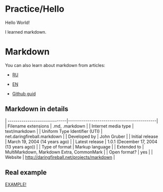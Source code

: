 # Practice/Hello

Hello World!

I learned markdown.

# Markdown 

You can also learn about markdown from articles:

* [RU](https://ru.wikipedia.org/wiki/Markdown) 

* [EN](https://ru.wikipedia.org/wiki/Markdown)

* [Github guid](https://ru.wikipedia.org/wiki/Markdown)

 

## Markdown in details

| ------------------------------|---------------------------------------------|
| Filename extensions           |             .md, .markdown                  |
| Internet media type           |              text/markdown                  |
| Uniform Type Identifier (UTI) | net.daringfireball.markdown                 |
| Developed by                  |                John Gruber                  |
| Initial release               | March 19, 2004 (14 years ago)               |
| Latest release                | 1.0.1 (December 17, 2004 (13 years ago))    |
| Type of format                |            Markup language                  | 
| Extended to                   | MultiMarkdown, Markdown Extra, CommonMark   |
| Open format?                  |                 yes                         |
| Website                       | http://daringfireball.net/projects/markdown | 



## Real example

[EXAMPLE!](https://github.com/Microsoft/TypeScript/blob/master/README.md)